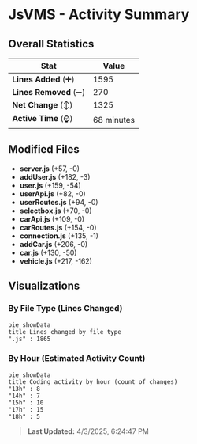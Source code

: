 # JsVMS - Activity Summary 

## Overall Statistics

| Stat                   | Value                                                             |
| ---------------------- | ----------------------------------------------------------------- |
| **Lines Added** (➕)   | 1595                                          |
| **Lines Removed** (➖) | 270                                        |
| **Net Change** (↕)    | 1325                |
| **Active Time** (⌚)   | 68 minutes |


## Modified Files
- **server.js** (+57, -0)
- **addUser.js** (+182, -3)
- **user.js** (+159, -54)
- **userApi.js** (+82, -0)
- **userRoutes.js** (+94, -0)
- **selectbox.js** (+70, -0)
- **carApi.js** (+109, -0)
- **carRoutes.js** (+154, -0)
- **connection.js** (+135, -1)
- **addCar.js** (+206, -0)
- **car.js** (+130, -50)
- **vehicle.js** (+217, -162)

## Visualizations

### By File Type (Lines Changed)

```mermaid
pie showData
title Lines changed by file type
".js" : 1865
```

### By Hour (Estimated Activity Count)

```mermaid
pie showData
title Coding activity by hour (count of changes)
"13h" : 8
"14h" : 7
"15h" : 10
"17h" : 15
"18h" : 5
```


> **Last Updated:** 4/3/2025, 6:24:47 PM